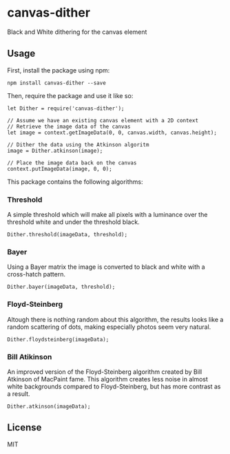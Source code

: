 # canvas-dither

Black and White dithering for the canvas element

## Usage

First, install the package using npm:

    npm install canvas-dither --save

Then, require the package and use it like so:

    let Dither = require('canvas-dither');

    // Assume we have an existing canvas element with a 2D context
    // Retrieve the image data of the canvas
    let image = context.getImageData(0, 0, canvas.width, canvas.height);

    // Dither the data using the Atkinson algoritm
    image = Dither.atkinson(image);

    // Place the image data back on the canvas
    context.putImageData(image, 0, 0);

This package contains the following algorithms:

### Threshold
A simple threshold which will make all pixels with a luminance over the threshold white and under the threshold black. 

    Dither.threshold(imageData, threshold);

### Bayer
Using a Bayer matrix the image is converted to black and white with a cross-hatch pattern. 
    
    Dither.bayer(imageData, threshold);

### Floyd-Steinberg
Altough there is nothing random about this algorithm, the results looks like a random scattering of dots, making especially photos seem very natural.

    Dither.floydsteinberg(imageData);

### Bill Atikinson
An improved version of the Floyd-Steinberg algorithm created by Bill Atkinson of MacPaint fame. This algorithm creates less noise in almost white backgrounds compared to Floyd-Steinberg, but has more contrast as a result.

    Dither.atkinson(imageData);


## License

MIT